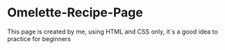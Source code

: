 # Omelette-Recipe-Page
This page is created by me, using HTML and CSS only, it`s a good idea to practice for beginners 

